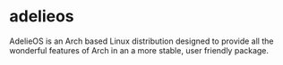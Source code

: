 # adelieos
AdelieOS is an Arch based Linux distribution designed to provide all the wonderful features of Arch in an a more stable, user friendly package.
